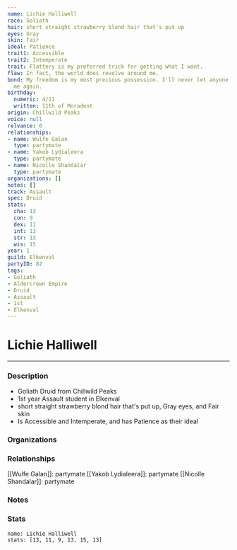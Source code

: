```yaml
---
name: Lichie Halliwell
race: Goliath
hair: short straight strawberry blond hair that's put up
eyes: Gray
skin: Fair
ideal: Patience
trait1: Accessible
trait2: Intemperate
trait: Flattery is my preferred trick for getting what I want.
flaw: In fact, the world does revolve around me.
bond: My freedom is my most precious possession. I'll never let anyone take it from
  me again.
birthday:
  numeric: 4/11
  written: 11th of Moradent
origin: Chillwild Peaks
voice: null
relvance: 0
relationships:
- name: Wulfe Galan
  type: partymate
- name: Yakob Lydialeera
  type: partymate
- name: Nicolle Shandalar
  type: partymate
organizations: []
notes: []
track: Assault
spec: Druid
stats:
  cha: 13
  con: 9
  dex: 11
  int: 13
  str: 13
  wis: 15
year: 1
guild: Elkenval
partyID: 82
tags:
- Goliath
- Aldercrown Empire
- Druid
- Assault
- 1st
- Elkenval
---
```

# Lichie Halliwell
---
### Description
- Goliath Druid from Chillwild Peaks
- 1st year Assault student in Elkenval
- short straight strawberry blond hair that's put up, Gray eyes, and Fair skin
- Is Accessible and Intemperate, and has Patience as their ideal

### Organizations

### Relationships
[[Wulfe Galan]]: partymate
[[Yakob Lydialeera]]: partymate
[[Nicolle Shandalar]]: partymate

### Notes

### Stats
```statblock
name: Lichie Halliwell
stats: [13, 11, 9, 13, 15, 13]
```